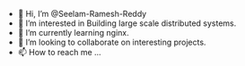 - 👋 Hi, I’m @Seelam-Ramesh-Reddy
- 👀 I’m interested in Building large scale distributed systems.
- 🌱 I’m currently learning nginx.
- 💞️ I’m looking to collaborate on interesting projects.
- 📫 How to reach me ...

<!---
Seelam-Ramesh-Reddy/Seelam-Ramesh-Reddy is a ✨ special ✨ repository because its `README.md` (this file) appears on your GitHub profile.
You can click the Preview link to take a look at your changes.
--->
